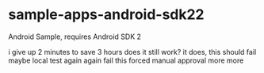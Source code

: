 # sample-apps-android-sdk22
Android Sample, requires Android SDK 2

i give up
2 minutes to save 3 hours
does it still work?
it does, this should fail maybe
local test again again
fail this
forced manual approval
more
more
